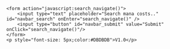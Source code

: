 <html>
    <script type="text/javascript">
    function search_navigate() {
        var obj = document.getElementById("navbar_search");
        var keyword = obj.value;
        var dst = "https://scryfall.com/random?q=legal:commander+t:creature+mana=" + keyword;
        window.location = dst;
    }
    </script>
    
    <form action="javascript:search_navigate()">
        <input type="text" placeholder="Search mana costs.." id="navbar_search" onEnter="search_navigate()" />
        <input type="button" id="navbar_submit" value="Submit" onClick="search_navigate()"/>
    </form>
    <p style="font-size: 5px;color:#DBDBDB">V1.0</p>
</html>
